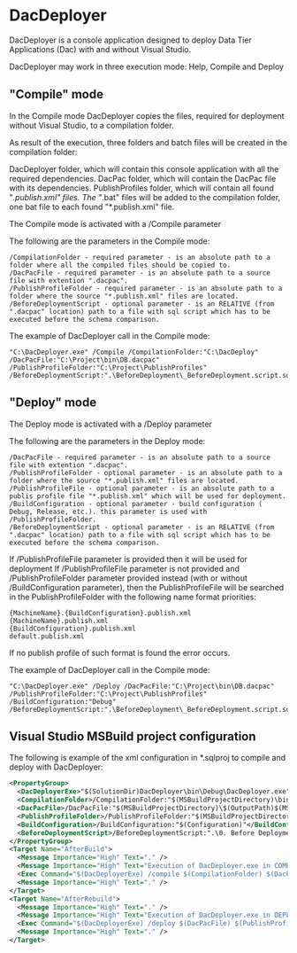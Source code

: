 # DacDeployer

DacDeployer is a console application designed to deploy Data Tier Applications (Dac) with and without Visual Studio.

DacDeployer may work in three execution mode: Help, Compile and Deploy

## "Compile" mode

In the Compile mode DacDeployer copies the files, required for deployment without Visual Studio, to a compilation folder.

As result of the execution, three folders and batch files will be created in the compilation folder:

DacDeployer folder, which will contain this console application with all the required dependencies.
DacPac folder, which will contain the DacPac file with its dependencies.
PublishProfiles folder, which will contain all found "*.publish.xml" files.
The "*.bat" files will be added to the compilation folder, one bat file to each found "*.publish.xml" file.

The Compile mode is activated with a /Compile parameter

The following are the parameters in the Compile mode:
```
/CompilationFolder - required parameter - is an absolute path to a folder where all the compiled files should be copied to.
/DacPacFile - required parameter - is an absolute path to a source file with extention ".dacpac".
/PublishProfileFolder - required parameter - is an absolute path to a folder where the source "*.publish.xml" files are located.
/BeforeDeploymentScript - optional parameter - is an RELATIVE (from ".dacpac" location) path to a file with sql script which has to be executed before the schema comparison.
```

The example of DacDeployer call in the Compile mode:
```
"C:\DacDeployer.exe" /Compile /CompilationFolder:"C:\DacDeploy" /DacPacFile:"C:\Project\bin\DB.dacpac" /PublishProfileFolder:"C:\Project\PublishProfiles" /BeforeDeploymentScript:".\BeforeDeployment\_BeforeDeployment.script.sql"
```

## "Deploy" mode

The Deploy mode is activated with a /Deploy parameter

The following are the parameters in the Deploy mode:
```
/DacPacFile - required parameter - is an absolute path to a source file with extention ".dacpac".
/PublishProfileFolder - optional parameter - is an absolute path to a folder where the source "*.publish.xml" files are located.
/PublishProfileFile - optional parameter - is an absolute path to a publis profile file "*.publish.xml" which will be used for deployment.
/BuildConfiguration - optional parameter - build configuration ( Debug, Release, etc.). this parameter is used with /PublishProfileFolder.
/BeforeDeploymentScript - optional parameter - is an RELATIVE (from ".dacpac" location) path to a file with sql script which has to be executed before the schema comparison.
```

If /PublishProfileFile parameter is provided then it will be used for deployment
If /PublishProfileFile parameter is not provided and /PublishProfileFolder parameter provided instead (with or without /BuildConfiguration parameter),
then the PublishProfileFile will be searched in the PublishProfileFolder with the following name format priorities:
```
{MachineName}.{BuildConfiguration}.publish.xml
{MachineName}.publish.xml
{BuildConfiguration}.publish.xml
default.publish.xml
```
If no publish profile of such format is found the error occurs.

The example of DacDeployer call in the Compile mode:
```
"C:\DacDeployer.exe" /Deploy /DacPacFile:"C:\Project\bin\DB.dacpac" /PublishProfileFolder:"C:\Project\PublishProfiles" /BuildConfiguration:"Debug" /BeforeDeploymentScript:".\BeforeDeployment\_BeforeDeployment.script.sql"
```

## Visual Studio MSBuild project configuration

The following is example of the xml configuration in *.sqlproj to compile and deploy with DacDeployer:
```xml
<PropertyGroup>
  <DacDeployerExe>"$(SolutionDir)DacDeployer\bin\Debug\DacDeployer.exe"</DacDeployerExe>
  <CompilationFolder>/CompilationFolder:"$(MSBuildProjectDirectory)\bin\DacDeploy"</CompilationFolder>
  <DacPacFile>/DacPacFile:"$(MSBuildProjectDirectory)\$(OutputPath)$(MSBuildProjectName).dacpac"</DacPacFile>
  <PublishProfileFolder>/PublishProfileFolder:"$(MSBuildProjectDirectory)\PublishProfiles"</PublishProfileFolder>
  <BuildConfiguration>/BuildConfiguration:"$(Configuration)"</BuildConfiguration>
  <BeforeDeploymentScript>/BeforeDeploymentScript:".\0. Before Deployment\_BeforeDeployment.script.sql"</BeforeDeploymentScript>
</PropertyGroup>
<Target Name="AfterBuild">
  <Message Importance="High" Text="." />
  <Message Importance="High" Text="Execution of DacDeployer.exe in COMPILE mode on AfterBuild event:" />
  <Exec Command="$(DacDeployerExe) /compile $(CompilationFolder) $(DacPacFile) $(PublishProfileFolder) $(BeforeDeploymentScript)"></Exec>
  <Message Importance="High" Text="." />
</Target>
<Target Name="AfterRebuild">
  <Message Importance="High" Text="." />
  <Message Importance="High" Text="Execution of DacDeployer.exe in DEPLOY mode on AfterRebuild event:" />
  <Exec Command="$(DacDeployerExe) /deploy $(DacPacFile) $(PublishProfileFolder) $(BuildConfiguration) $(BeforeDeploymentScript)"></Exec>
  <Message Importance="High" Text="." />
</Target>
```
